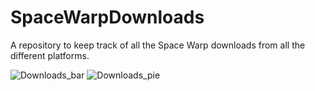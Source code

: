# SpaceWarpDownloads
A repository to keep track of all the Space Warp downloads from all the different platforms.

![Downloads_bar](https://vortan.dev/spacewarp/statistic/out/bar_chart.png)
![Downloads_pie](https://vortan.dev/spacewarp/statistic/out/pie_chart.png)
